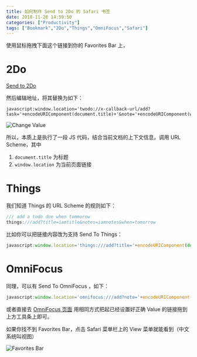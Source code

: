 ```yaml
---
title: 如何制作 Send to 2Do 的 Safari 书签
date: 2018-11-26 14:59:50
categories: ["Productivity"]
tags: ["Bookmark","2Do","Things","OmniFocus","Safari"]
---
```


使用鼠标拖拽下面这个链接到你的 Favorites Bar 上，

# 2Do

[Send to 2Do](javascript:window.location='')

然后编辑地址，将其替换为如下：

```
javascript:window.location='twodo://x-callback-url/add?task='+encodeURIComponent(document.title)+'&note='+encodeURIComponent(window.location)+'&action=url:'+encodeURIComponent(window.location)
```

![Change Value](https://i.imgur.com/7M0xN1g.jpg)


所以，本质上是执行了一段 JS 代码，结合当前文档的上下文信息，调用 URL Scheme，其中 

1. `document.title` 为标题
2. `window.location` 为当前页面链接


# Things

我们知道 Things 的 URL Scheme 的规则如下：

``` C
/// add a todo due when tommorow
things:///add?title=iamtitle&notes=iamnotes&when=tomorrow
```

比如你可以把链接内容改为支持 Send To Things：

``` JavaScript
javascript:window.location='things:///add?title='+encodeURIComponent(document.title)+'&notes='+encodeURIComponent(window.location)+'&when=today'
```

# OmniFocus

同理，可以有 Send To OmniFocus ，如下：

``` JavaScript
javascript:window.location='omnifocus:///add?note='+encodeURIComponent(window.location)+'&name='+encodeURIComponent(document.title)
```

或者直接去 [OmniFocus 页面](http://people.omnigroup.com/kc/OmniFocus/SendToOmniFocusBookmarklet.html) 用相同方式把起已经设置好正确 Value 的链接拖到上方工具条上即可。

如果你找不到 Favorites Bar，点击 Safari 菜单栏上的 View 菜单就能看到（中文系统叫视图）

![Favorites Bar](https://i.imgur.com/ZBqkn4Z.jpg)

